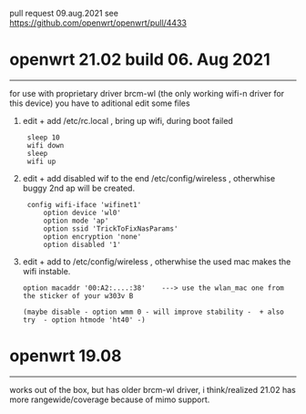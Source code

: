 pull request 09.aug.2021 see https://github.com/openwrt/openwrt/pull/4433

# openwrt 21.02 build 06. Aug 2021
---------------
for use with proprietary driver brcm-wl (the only working wifi-n driver for this device) you have to aditional edit some files

1. edit + add /etc/rc.local    , bring up wifi, during boot failed

        sleep 10
        wifi down
        sleep
        wifi up
   
2. edit + add disabled wif to the end /etc/config/wireless , otherwhise buggy 2nd ap will be created.

        config wifi-iface 'wifinet1'
            option device 'wl0'
            option mode 'ap'
            option ssid 'TrickToFixNasParams'
            option encryption 'none'
            option disabled '1'     
        
        
 2. edit + add to /etc/config/wireless    , otherwhise the used mac makes the wifi instable.
 
        option macaddr '00:A2:....:38'    ---> use the wlan_mac one from the sticker of your w303v B
        
        (maybe disable - option wmm 0 - will improve stability -  + also try  - option htmode 'ht40' -)
        


# openwrt 19.08
------------------

works out of the box, but has older brcm-wl driver, i think/realized 21.02 has more rangewide/coverage because of mimo support.
